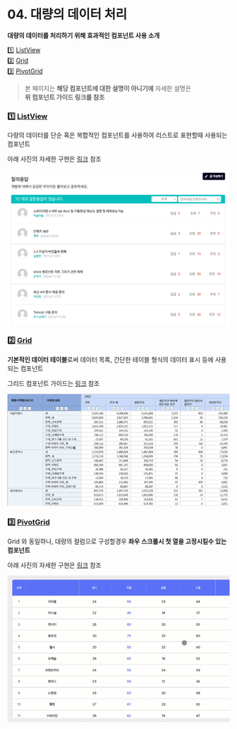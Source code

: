 # 04. 대량의 데이터 처리

**대량의 데이터를 처리하기 위해 효과적인 컴포넌트 사용 소개**

1️⃣ [ListView](<../07  Components/14  Listview.md>)\
2️⃣ [Grid](<../07  Components/42  Grid.md>)\
3️⃣ [PivotGrid](<../07  Components/15 PivotGrid.md>)

> 본 페이지는 **해당 컴포넌트에 대한 설명이 아니기에** 자세한 설명은\
> **위 컴포넌트 가이드 링크를 참조**

### 1️⃣ [ListView](<../07  Components/14  Listview.md>)

다량의 데이터를 단순 혹은 복합적인 컴포넌트를 사용하여 리스트로 표현할때 사용되는 컴포넌트

아래 사진의 자세한 구현은 [링크](<../07  Components/14  Listview/Example.md>) 참조

![](../../.gitbook/assets/board_res.png)

### 2️⃣ [Grid](<../07  Components/42  Grid.md>)

**기본적인 데이터 테이블**로써 데이터 목록, 간단한 테이블 형식의 데이터 표시 등에 사용되는 컴포넌트

그리드 컴포넌트 가이드는 [링크](https://wikidocs.net/274109) 참조

![](../../.gitbook/assets/grid3.png)

### 3️⃣ [PivotGrid](<../07  Components/15 PivotGrid.md>)

Grid 와 동일하나, 대량의 컬럼으로 구성할경우 **좌우 스크롤시 첫 열을 고정시킬수 있는 컴포넌트**

아래 사진의 자세한 구현은 [링크](https://wikidocs.net/276292) 참조

![](../../.gitbook/assets/pivot.gif)
